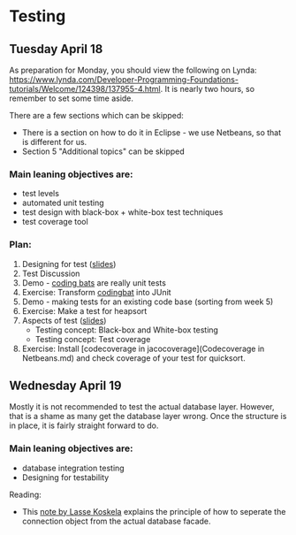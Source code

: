 # Testing
## Tuesday April 18

As preparation for Monday, you should view the following on Lynda:
<https://www.lynda.com/Developer-Programming-Foundations-tutorials/Welcome/124398/137955-4.html>. 
It is nearly two hours, so remember to set some time aside.

There are a few sections which can be skipped:

- There is a section on how to do it in Eclipse - we use Netbeans, so that is different for us.
- Section 5 "Additional topics" can be skipped

### Main leaning objectives are:
* test levels 
* automated unit testing
* test design with black-box + white-box test techniques
* test coverage tool

### Plan:
1. Designing for test ([slides](TestSlides.pdf))
1. Test Discussion
3. Demo - [coding bats](http://codingbat.com/prob/p192082) are really unit tests
4. Exercise: Transform [codingbat](http://codingbat.com/prob/p136351) into JUnit
5. Demo - making tests for an existing code base (sorting from week 5)
6. Exercise: Make a test for heapsort
7. Aspects of test ([slides](TestSlides.pdf))
	- Testing concept: Black-box and White-box testing
	- Testing concept: Test coverage
8. Exercise: Install [codecoverage in jacocoverage](Codecoverage in Netbeans.md) and check coverage of your test for quicksort.


## Wednesday April 19
Mostly it is not recommended to test the actual database layer. 
However, that is a shame as many get the database layer wrong. Once the structure is in place, it is fairly straight forward to do.

### Main leaning objectives are:
* database integration testing 
* Designing for testability


Reading:

- This [note by Lasse Koskela](databaseTest.md) explains the principle of how to seperate the connection object from the actual database facade.

	
	
	
	
